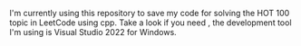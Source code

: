 I'm currently using this repository to save my code for solving the HOT 100 topic in LeetCode using cpp.
Take a look if you need , the development tool I'm using is Visual Studio 2022 for Windows.
